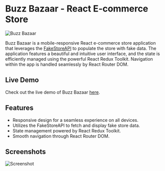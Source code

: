 # Buzz Bazaar - React E-commerce Store

![Buzz Bazaar](https://github.com/MJunaid648/shopping-cart/blob/main/store-img-2.png)

Buzz Bazaar is a mobile-responsive React e-commerce store application that leverages the [FakeStoreAPI](https://fakestoreapi.com/) to populate the store with fake data. The application features a beautiful and intuitive user interface, and the state is efficiently managed using the powerful React Redux Toolkit. Navigation within the app is handled seamlessly by React Router DOM.

## Live Demo

Check out the live demo of Buzz Bazaar [here](https://buzz-bazaar.netlify.app/).

## Features

- Responsive design for a seamless experience on all devices.
- Utilizes the FakeStoreAPI to fetch and display fake store data.
- State management powered by React Redux Toolkit.
- Smooth navigation through React Router DOM.

## Screenshots

![Screenshot](https://github.com/MJunaid648/shopping-cart/blob/main/store-img1.png)

